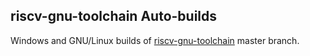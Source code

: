 ## riscv-gnu-toolchain Auto-builds

Windows and GNU/Linux builds of [riscv-gnu-toolchain](https://github.com/riscv-collab/riscv-gnu-toolchain) master branch.

